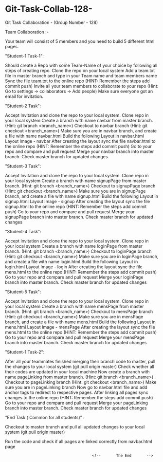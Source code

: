 # Git-Task-Collab-128-
Git Task Collaboration -  (Group Number - 128)


Team Collaboration :-

Your team will consist of 5 members and you need to build 5 different html pages.

"Student-1 Task-1":

Should create a Repo with some Team-Name of your choice by following all steps of creating repo.
Clone the repo on your local system
Add a team.txt file in master branch and type in your Team name and team members name
Sync the file team.txt to the online repo (HINT: Remember the steps add commit push)
Invite all your team members to collaborate to your repo (Hint: Go to settings → collaborators → Add people)
Make sure everyone got an email for invitation.


"Student-2 Task":

Accept Invitation and clone the repo to your local system.
Clone repo in your local system
Create a branch with name navbar from master branch. (Hint: git branch <branch_name>)
Checkout to navbar branch (Hint: git checkout <branch_name>)
Make sure you are in navbar branch, and create a file with name navbar.html
Build the following Layout in navbar.html
Layout Image - navbar
After creating the layout sync the file navbar.html to the online repo (HINT: Remember the steps add commit push)
Go to your repo and compare and pull request
Merge your navbar branch into master branch.
Check master branch for updated changes


"Student-3 Task":

Accept Invitation and clone the repo to your local system.
Clone repo in your local system
Create a branch with name signupPage from master branch. (Hint: git branch <branch_name>)
Checkout to signupPage branch (Hint: git checkout <branch_name>)
Make sure you are in signupPage branch, and create a file with name signup.html
Build the following Layout in signup.html
Layout Image - signup
After creating the layout sync the file signup.html to the online repo (HINT: Remember the steps add commit push)
Go to your repo and compare and pull request
Merge your signupPage branch into master branch.
Check master branch for updated changes


"Student-4 Task":

Accept Invitation and clone the repo to your local system.
Clone repo in your local system
Create a branch with name loginPage from master branch. (Hint: git branch <branch_name>)
Checkout to loginPage branch (Hint: git checkout <branch_name>)
Make sure you are in loginPage branch, and create a file with name login.html
Build the following Layout in login.html
Layout Image - login
After creating the layout sync the file mens.html to the online repo (HINT: Remember the steps add commit push)
Go to your repo and compare and pull request
Merge your loginPage branch into master branch.
Check master branch for updated changes


"Student-5 Task":

Accept Invitation and clone the repo to your local system.
Clone repo in your local system
Create a branch with name mensPage from master branch. (Hint: git branch <branch_name>)
Checkout to mensPage branch (Hint: git checkout <branch_name>)
Make sure you are in mensPage branch, and create a file with name mens.html
Build the following Layout in mens.html
Layout Image - mensPage
After creating the layout sync the file mens.html to the online repo (HINT: Remember the steps add commit push)
Go to your repo and compare and pull request
Merge your mensPage branch into master branch.
Check master branch for updated changes


"Student-1 Task-2":

After all your teammates finished merging their branch code to master, pull the changes to your local system (git pull origin master)
Check whether all their codes are updated in your local machine
Now create a branch with name pageLinking from master branch. (Hint: git branch <branch_name>)
Checkout to pageLinking branch (Hint: git checkout <branch_name>)
Make sure you are in pageLinking branch
Now go to navbar.html file and add anchor tags to redirect to respective pages.
After linking all pages sync changes to the online repo (HINT: Remember the steps add commit push)
Go to your repo and compare and pull request
Merge your pageLinking branch into master branch.
Check master branch for updated changes


"End Task ( Common for all students)" :

Checkout to master branch and pull all updated changes to your local system (git pull origin master)

Run the code and check if all pages are linked correctly from navbar.html page



                                            <!--       The End       --> 



